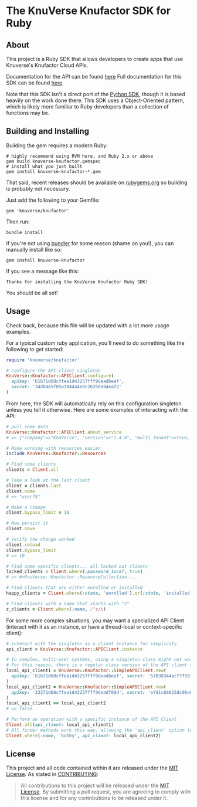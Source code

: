 The KnuVerse Knufactor SDK for Ruby
====================

About
----
This project is a Ruby SDK that allows developers to create apps that use Knuverse's Knufactor Cloud APIs.

Documentation for the API can be found [here](https://cloud.knuverse.com/docs/)
Full documentation for this SDK can be found [here](http://www.rubydoc.info/gems/knuverse-knufactor/)

Note that this SDK isn't a direct port of the [Python SDK](https://github.com/KnuVerse/knuverse-sdk-python), though it is based heavily on the work done there. This SDK uses a Object-Oriented pattern, which is likely more familiar to Ruby developers than a collection of functions may be.

Building and Installing
----
Building the gem requires a modern Ruby:

    # highly recommend using RVM here, and Ruby 2.x or above
    gem build knuverse-knufactor.gemspec
    # install what you just built
    gem install knuverse-knufactor-*.gem

That said, recent releases should be available on [rubygems.org](https://rubygems.org/) so building is probably not necessary.

Just add the following to your Gemfile:

    gem 'knuverse/knufactor'

Then run:

    bundle install

If you're not using [bundler](http://bundler.io/) for some reason (shame on you!), you can manually install like so:

    gem install knuverse-knufactor

If you see a message like this:

    Thanks for installing the KnuVerse Knufactor Ruby SDK!

You should be all set!

Usage
------
Check back, because this file will be updated with a lot more usage examples.

For a typical custom ruby application, you'll need to do something like the following to get started:

```ruby
require 'knuverse/knufactor'

# configure the API client singleton
KnuVerse::Knufactor::APIClient.configure(
  apikey: 'b1b71d68cffea1d43257fff9deadbeef',
  secret: '34d04e5f05a194444e9c26358a94eaf2'
)
```

From here, the SDK will automatically rely on this configuration singleton unless you tell it otherwise. Here are some examples of interacting with the API:

```ruby
# pull some data
KnuVerse::Knufactor::APIClient.about_service
# => {"company"=>"KnuVerse", "version"=>"1.4.0", "multi_tenant"=>true, "service"=>"audiopin", "name"=>"KnuVerse"}

# Make working with resources easier
include KnuVerse::Knufactor::Resources

# Find some clients
clients = Client.all

# Take a look at the last client
client = clients.last
client.name
# => "user75"

# Make a change
client.bypass_limit = 10

# Now persist it
client.save

# Verify the change worked
client.reload
client.bypass_limit
# => 10

# Find some specific clients... all locked out clients
locked_clients = Client.where(:password_lock?, true)
# => #<KnuVerse::Knufactor::ResourceCollection:...

# Find clients that are either enrolled or installed
happy_clients = Client.where(:state, 'enrolled').or(:state, 'installed')

# Find clients with a name that starts with "z"
z_clients = Client.where(:name, /^z/i)
```

For some more complex situations, you may want a specialized API Client (interact with it as an instance, or have a thread-local or context-specific client):

```ruby
# interact with the singleton as a client instance for simplicity
api_client = KnuVerse::Knufactor::APIClient.instance

# In complex, multi-user systems, using a singleton class might not work.
# For this reason, there is a regular class version of the API client that is not tied to the singleton
local_api_client1 = KnuVerse::Knufactor::SimpleAPIClient.new(
  apikey: 'b1b71d68cffea1d43257fff9deadbeef', secret: '57838344acf7f5876226ede247c5881a'
)
local_api_client2 = KnuVerse::Knufactor::SimpleAPIClient.new(
  apikey: '33371d68cffea1d43257fff9deadf00d', secret: 'e7d1c88825dc96a05bc38c39cca4a1ca'
)
local_api_client1 == local_api_client2
# => false

# Perform an operation with a specific instance of the API Client
Client.all(api_client: local_api_client1)
# All finder methods work this way, allowing the 'api_client' option to be passed
Client.where(:name, 'bobby', api_client: local_api_client2)

```

License
-------
This project and all code contained within it are released under the [MIT License](https://opensource.org/licenses/MIT). As stated in [CONTRIBUTING](CONTRIBUTING.md):

> All contributions to this project will be released under the [MIT License](https://opensource.org/licenses/MIT). By submitting a pull request, you are agreeing to comply with this license and for any contributions to be released under it.
